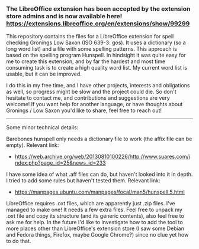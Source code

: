 ### The LibreOffice extension has been accepted by the extension store admins and is now available here! https://extensions.libreoffice.org/en/extensions/show/99299


This repository contains the files for a LibreOffice extension for spell checking Gronings Low Saxon (ISO 639-3: gos). It uses a dictionary (so a long word list) and a file with some spelling patterns. This approach is based on the spelling program Hunspell. In hindsight it was quite easy for me to create this extension, and by far the hardest and most time consuming task is to create a high quality word list. My current word list is usable, but it can be improved.

I do this in my free time, and I have other projects, interests and obligations as well, so progress might be slow and the project could die. So don't hesitate to contact me, and contributions and suggestions are very welcome! If you want help for another language, or have thoughts about Gronings / Low Saxon you'd like to share, feel free to reach out!

---
Some minor technical details:

Barebones hunspell only needs a dictionary file to work (the affix file can be empty).
Relevant link:
- https://web.archive.org/web/20130810100226/http://www.suares.com/index.php?page_id=25&news_id=233

I have some idea of what .aff files can do, but haven't looked into it in depth. I tried to add some rules but haven't tested them.
Relevant link:
- https://manpages.ubuntu.com/manpages/focal/man5/hunspell.5.html

LibreOffice requires .oxt files, which are apparently just .zip files. I've managed to make one! It needs a few extra files. Feel free to unpack my .oxt file and copy its structure (and its generic contents), also feel free to ask me for help.
In the future I'd like to investigate how to add the tool to more places other than LibreOffice's extension store (I saw some Debian and Fedora things, Firefox, maybe Google Chrome?) since no clue yet how to do that.
